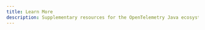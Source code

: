 ```yaml
---
title: Learn More
description: Supplementary resources for the OpenTelemetry Java ecosystem
---
```

